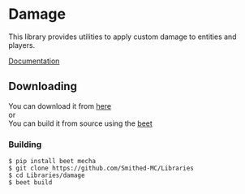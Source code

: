 # Damage
This library provides utilities to apply custom damage to entities and players.

[Documentation](https://wiki.smithed.dev/libraries/smithed-core/entities/score-based-damage)


## Downloading
You can download it from [here](https://smithed.dev/thenuclearnexus/smithed.item)<br/>
or<br/>
You can build it from source using the [beet](https://github.com/mcbeet/beet)

### Building
```
$ pip install beet mecha
$ git clone https://github.com/Smithed-MC/Libraries
$ cd Libraries/damage
$ beet build
```

